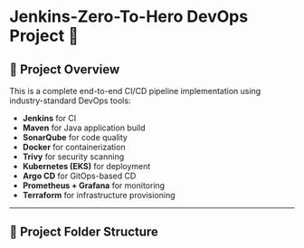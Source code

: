 # Jenkins-Zero-To-Hero DevOps Project 🚀

## 📌 Project Overview

This is a complete end-to-end CI/CD pipeline implementation using industry-standard DevOps tools:

- **Jenkins** for CI
- **Maven** for Java application build
- **SonarQube** for code quality
- **Docker** for containerization
- **Trivy** for security scanning
- **Kubernetes (EKS)** for deployment
- **Argo CD** for GitOps-based CD
- **Prometheus + Grafana** for monitoring
- **Terraform** for infrastructure provisioning

---

## 🧾 Project Folder Structure

